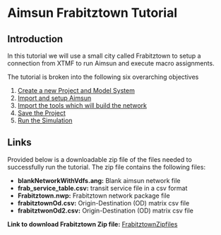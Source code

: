 # Aimsun Frabitztown Tutorial

## Introduction

In this tutorial we will use a small city called Frabitztown to setup 
a connection from XTMF to run Aimsun and execute macro assignments.

The tutorial is broken into the following six overarching objectives
1. [Create a new Project and Model System](CreateNewProjectandModelSystem.md)
1. [Import and setup Aimsun](ToExecute.md)
1. [Import the tools which will build the network](Tools.md)
1. [Save the Project](SaveProject.md)
1. [Run the Simulation](Run.md)

## Links

Provided below is a downloadable zip file of the files needed to successfully
run the tutorial.
The zip file contains the following files:
* **blankNetworkWithVdfs.ang:** Blank aimsun network file
* **frab_service_table.csv:** transit service file in a csv format
* **Frabitztown.nwp:** Frabitztown network package file
* **frabitztownOd.csv:** Origin-Destination (OD) matrix csv file
* **frabitztwonOd2.csv:** Origin-Destination (OD) matrix csv file



**Link to download Frabitztown Zip file:** [FrabitztownZipfiles](https://tmg.utoronto.ca/files/tutorials/FrabitztownAimsun.zip)



